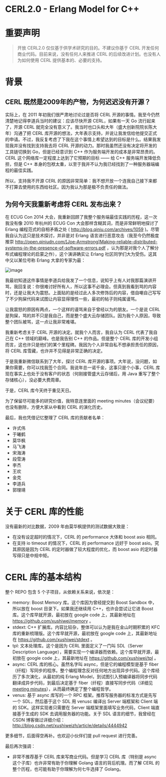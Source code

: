 CERL2.0 - Erlang Model for C++
==============

# 重要声明

> 开放 CERL2.0 仅仅基于供学术研究的目的。不建议你基于 CERL 开发任何商业代码。目前来说，没有任何人来推进 CERL 的后续改进计划。也没有人为如何使用 CERL 提供基本的、必要的支持。

# 背景

## CERL 既然是2009年的产物，为何迟迟没有开源？

实际上，在 2011 年初我们很严肃地讨论过是否将 CERL 开源的事情。我至今仍然清楚地记得李道兵当时的建议：应该尽快开源 CERL，如果有一天 Go 流行起来了，开源 CERL 就完全没有意义了。我当时也口头和大年（盛大创新院院长陈大年）沟通了把 CERL 库开源的想法，大年表示支持，并说让我发信给他提交正式的申请。不过，我反复考虑了下我在这个事情上希望达到的目标是什么。结果我发现我并没有找到支持我去将 CERL 开源的动力。那时我虽然还没有决定将开发的工具链切换到 Go，但是已经意识到 C++ 作为服务端开发的成本是非常昂贵的。CERL 这个网络库一定程度上达到了它预期的目标 —— 给 C++ 服务端开发降低负担，但是 C++ 本身的包袱太重，以至于我并不认为我已经找到了一种服务器端编程的最佳实践。

所以，支持我不开源 CERL 的原因非常简单：我不想开放一个连我自己接下来都不打算去使用的东西给社区。因为我认为那是极不负责任的做法。

## 为何今天我重新考虑将 CERL 发布出来？

在 ECUG Con 2014 大会，我重新回顾了我整个服务端最佳实践的历程，这一次我没有像 2010 年杭州的 ECUG Con 大会那样含糊其词，而是非常鲜明地探讨了 Erlang 编程范式的自相矛盾之处 ( http://blog.qiniu.com/archives/1059 )。尽管我自认为这只是技术探讨，并非是对 Erlang 语言进行恶意攻击（我至今仍然极度推崇  http://open.qiniudn.com/[Joe-Armstrong]Making-reliable-distributed-systems-in-the-presence-of-software-errors.pdf  ，认为那是对我个人了解分布式编程理论的启蒙之作），这个演讲确实让 Erlang 社区同学们大为受伤。这其中又以某位号称 Erlang 大拿的专家为最：

![image](http://open.qiniudn.com/cerl/yufeng.png)

我最初知道这件事情是李道兵给我发了一个信息，说知乎上有人对我那篇演讲开骂，我回复说：你很难讨好所有人，所以这事不必理会。但真到我看到骂的内容时，还是让我大为震怒。上面贴的是经过此人多次修饰后的内容，借自嘲自己写写了不少狗屎代码来试图让内容显得理性一些，最初的帖子则纯属谩骂。

让我震怒的原因有两点，一个这样的谩骂来自于曾经以为的朋友。一个是说 CERL 是狗屎，骂的并不只是我自己，而是整个盛大云存储团队。因为我个人原因，导致整个团队被骂，这一点让我非常难堪。

我重新考虑关于 CERL 开源的决定。就我个人而言，我自认为 CERL 代表了我自己在 C++ 领域的巅峰。也是我告别 C++ 的作品。但是整个 CERL 库的开发小组而言，这也许只是他们的某个里程碑。我因为个人非常自私不想承担责任的原因，将 CERL 库雪藏，也许并不见得是非常正确的决定。

于是我重新微信联系到了大年，探讨 CERL 库开源的事项。大年说，没问题，如果你需要，你可以找我签个合同。我说年总一诺千金，这事只是个小事，CERL 库现在事实上也处于没有客户的状态（何刚接管盛大云存储后，用 Java 重写了整个存储核心），没必要大费周章。

于是，CERL 库今天终于重见天日。

为了保留尽可能多的研究价值，我特意连里面的 meeting minutes（会议纪要）也没有删除，方便大家从中看到 CERL 的演化历史。

最后，我也凭借记忆整理了 CERL 库的贡献者名单：

* 许式伟
* 于曦鹤
* 莫华枫
* 马飞涛
* 宋海涛
* 段雪涛
* 李杰
* 王欢
* 金克
* 李道兵
* 郭理靖

# 关于 CERL 库的性能

没有最新的对比数据，2009 年由莫华枫提供的测试数据大致是：

* 在没有设定超时的情况下，CERL 的 performance 大体和 boost asio 相同。
* 在支持 io timeout 的情况下，CERL 的 performance 远好于 boost asio。究其原因是因为 CERL 的定时器做了较大程度的优化，而 boost asio 的定时器写得只是中规中矩。

# CERL 库的基本结构

整个 REPO 包含 5 个子项目，从依赖关系来说，依次是：

* memory: Boost Memory 库。这个库因为曾经提交到 Boost Sandbox 中，所以放在 boost 目录下。如果我还继续用 C++，也许会尝试让它进 Boost 库。这个库早就开源，最初放在 google code 上，其最新地址在 https://github.com/xushiwei/memory 。
* stdext: C++ 扩展库。内容比较杂，整体可以认为是我在金山时期积累的 KFC 库的重新梳理版。这个库早就开源，最初放在 google code 上，其最新地址在 https://github.com/xushiwei/stdext 。
* tpl: 文本处理库。这个是因为 CERL 里面定义了一门叫 SDL（Server Description Language），需要实现一个编译器而依赖。这个库早就开源，最初放在 google code 上，其最新地址在 https://github.com/xushiwei/tpl 。
* async: CERL 库的核心。虽然名字叫 async，但是它的编程模型是基于 fiber（纤程）写同步的程序。整个编程理念反对任何地方出现异步代码。这个库经历了多次演化，从最初的纯 Erlang Model，到试图引入预编译器将同步代码翻译成异步代码，到最后决定基于 fiber（纤程）直接写同步代码（详细见 [meeting minutes](https://github.com/qiniu/cerl/blob/master/async/docs/meeting_minutes/%5B2009-10-16%5D%5Bcerl2-model%5D/2009_Oct-16.txt)），从而最终确定了整个编程哲学。
* venus: 基于 async 库写的一个 RPC 框架。推荐写服务器的标准方式是先写一个 SDL，然后基于这个 SDL 用 venusc 编译出 Server 端框架和 Client 端的 SDK。这样实现者只需要在 Server 端框架里面填写业务代码，Client 端直接基于生成的 SDK 去调用服务器的功能。关于 SDL 语言的细节，我曾经在 CSDN 博客做过详细介绍：http://blog.csdn.net/xushiweizh/article/details/4444942

更多细节，后面得空再补。也欢迎小伙伴们提 pull request 进行完善。

最后再次强调：

* 非常不推荐基于 CERL 库来写商业代码。但是学习 CERL 库（特别是 async 这个子库）也许非常有助于你理解 Golang 语言的背后机理。而了解 CERL 的整个历程，也可能有助于你理解为何七牛选择了 Golang。
